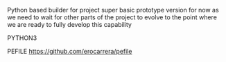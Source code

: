 Python based builder for project super basic prototype version for now as we need to wait for other parts of the project to evolve to the point where we are ready to fully develop this capability

PYTHON3


PEFILE
https://github.com/erocarrera/pefile

